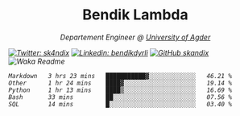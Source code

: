 <h1 align="center"> Bendik Lambda </h1>
<p align="center"><em>Departement Engineer @ <a href="http://www.uia.no">University of Agder</a></p>



[![Twitter: sk4ndix](https://img.shields.io/twitter/follow/sk4ndix?style=social)](https://twitter.com/sk4ndix)
[![Linkedin: bendikdyrli](https://img.shields.io/badge/-bendikdyrli-blue?style=flat-square&logo=Linkedin&logoColor=white&link=https://www.linkedin.com/in/bendikdyrli/)](https://www.linkedin.com/in/bendikdyrli/)
[![GitHub skandix](https://img.shields.io/github/followers/skandix?label=follow&style=social)](https://github.com/skandix)
![Waka Readme](https://github.com/skandix/skandix/workflows/Waka%20Readme/badge.svg)


<!--START_SECTION:waka-->
```text
Markdown   3 hrs 23 mins   ███████████▓░░░░░░░░░░░░░   46.21 % 
Other      1 hr 24 mins    ████▓░░░░░░░░░░░░░░░░░░░░   19.14 % 
Python     1 hr 13 mins    ████▒░░░░░░░░░░░░░░░░░░░░   16.69 % 
Bash       33 mins         ██░░░░░░░░░░░░░░░░░░░░░░░   07.56 % 
SQL        14 mins         █░░░░░░░░░░░░░░░░░░░░░░░░   03.40 % 
```
<!--END_SECTION:waka-->
